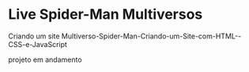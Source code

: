 # Live Spider-Man Multiversos

Criando um site Multiverso-Spider-Man-Criando-um-Site-com-HTML--CSS-e-JavaScript

projeto em andamento